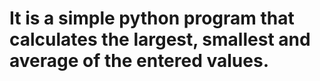 # It is a simple python program that calculates the largest, smallest and average of the entered values.
